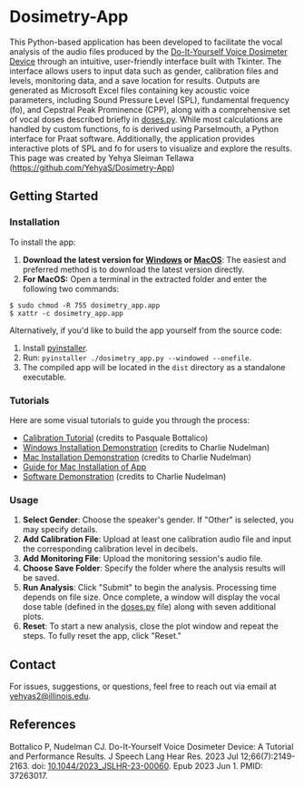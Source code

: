 # Dosimetry-App

This Python-based application has been developed to facilitate the vocal analysis of the audio files produced by the [Do-It-Yourself Voice Dosimeter Device](https://doi.org/10.1044/2023_JSLHR-23-00060) through an intuitive, user-friendly interface built with Tkinter. The interface allows users to input data such as gender, calibration files and levels, monitoring data, and a save location for results. Outputs are generated as Microsoft Excel files containing key acoustic voice parameters, including Sound Pressure Level (SPL), fundamental frequency (fo), and Cepstral Peak Prominence (CPP), along with a comprehensive set of vocal doses described briefly in [doses.py](./doses.py). While most calculations are handled by custom functions, fo is derived using Parselmouth, a Python interface for Praat software. Additionally, the application provides interactive plots of SPL and fo for users to visualize and explore the results. This page was created by Yehya Sleiman Tellawa (https://github.com/YehyaS/Dosimetry-App)

## Getting Started

### Installation

To install the app:

1. **Download the latest version for [Windows](https://github.com/SpAA-LAB/Dosimetry-App/releases/download/windows/dosimetry_app.exe) or [MacOS](https://raw.githubusercontent.com/SpAA-LAB/Dosimetry-App/main/dist/dosimetry_app.zip)**: The easiest and preferred method is to download the latest version directly.
2. **For MacOS:** Open a terminal in the extracted folder and enter the following two commands:


```
$ sudo chmod -R 755 dosimetry_app.app
$ xattr -c dosimetry_app.app
```

Alternatively, if you'd like to build the app yourself from the source code:

1. Install [pyinstaller](https://pyinstaller.org/en/stable/installation.html).
2. Run: `pyinstaller ./dosimetry_app.py --windowed --onefile`.
3. The compiled app will be located in the `dist` directory as a standalone executable.

### Tutorials

Here are some visual tutorials to guide you through the process:

- [Calibration Tutorial](https://youtu.be/YO5r1BUESJ0) (credits to Pasquale Bottalico)
- [Windows Installation Demonstration](https://youtu.be/OpmGi_E7O3w) (credits to Charlie Nudelman)
- [Mac Installation Demonstration](https://youtu.be/EBol4b_OJT8) (credits to Charlie Nudelman)
- [Guide for Mac Installation of App](https://github.com/SpAA-LAB/Dosimetry-App/blob/main/Mac%20Installation%20steps%20for%20DIY%20Voice%20Acoustic%20Analysis.pdf)
- [Software Demonstration](https://youtu.be/dcDRqRJ6uX0) (credits to Charlie Nudelman)

### Usage

1. **Select Gender**: Choose the speaker's gender. If "Other" is selected, you may specify details.
2. **Add Calibration File**: Upload at least one calibration audio file and input the corresponding calibration level in decibels.
3. **Add Monitoring File**: Upload the monitoring session's audio file.
4. **Choose Save Folder**: Specify the folder where the analysis results will be saved.
5. **Run Analysis**: Click "Submit" to begin the analysis. Processing time depends on file size. Once complete, a window will display the vocal dose table (defined in the [doses.py](./doses.py) file) along with seven additional plots.
6. **Reset**: To start a new analysis, close the plot window and repeat the steps. To fully reset the app, click "Reset."

## Contact

For issues, suggestions, or questions, feel free to reach out via email at yehyas2@illinois.edu.

## References

Bottalico P, Nudelman CJ. Do-It-Yourself Voice Dosimeter Device: A Tutorial and Performance Results. J Speech Lang Hear Res. 2023 Jul 12;66(7):2149-2163. doi: [10.1044/2023_JSLHR-23-00060](https://doi.org/10.1044/2023_JSLHR-23-00060). Epub 2023 Jun 1. PMID: 37263017.
